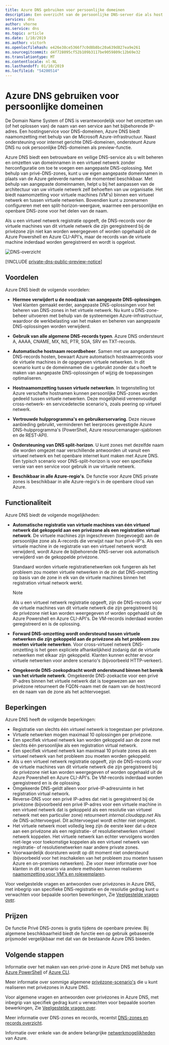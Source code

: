 ```yaml
---
title: Azure DNS gebruiken voor persoonlijke domeinen
description: Een overzicht van de persoonlijke DNS-server die als host fungeert de service op Microsoft Azure.
services: dns
author: vhorne
ms.service: dns
ms.topic: article
ms.date: 1/10/2019
ms.author: victorh
ms.openlocfilehash: e426e38ce5366f7c0d8b8bc20a639d827ea9e261
ms.sourcegitcommit: d4f728095cf52b109b3117be9059809c12b69e32
ms.translationtype: MT
ms.contentlocale: nl-NL
ms.lasthandoff: 01/10/2019
ms.locfileid: "54200514"
---
```

# <a name="use-azure-dns-for-private-domains"></a>Azure DNS gebruiken voor persoonlijke domeinen

De Domain Name System of DNS is verantwoordelijk voor het omzetten van (of het oplossen van) de naam van een service aan het bijbehorende IP-adres. Een hostingservice voor DNS-domeinen, Azure DNS biedt naamomzetting met behulp van de Microsoft Azure-infrastructuur. Naast ondersteuning voor internet gerichte DNS-domeinen, ondersteunt Azure DNS nu ook persoonlijke DNS-domeinen als preview-functie.

Azure DNS biedt een betrouwbare en veilige DNS-service als u wilt beheren en omzetten van domeinnamen in een virtueel netwerk zonder herconfiguratie om toe te voegen een aangepaste DNS-oplossing. Met behulp van privé-DNS-zones, kunt u uw eigen aangepaste domeinnamen in plaats van de Azure geleverde namen die momenteel beschikbaar. Met behulp van aangepaste domeinnamen, helpt u bij het aanpassen van de architectuur van uw virtuele netwerk zelf behoeften van uw organisatie. Het biedt naamomzetting voor virtuele machines (VM's) binnen een virtueel netwerk en tussen virtuele netwerken. Bovendien kunt u zonenamen configureren met een split-horizon-weergave, waarmee een persoonlijke en openbare DNS-zone voor het delen van de naam.

Als u een virtueel netwerk registratie opgeeft, de DNS-records voor de virtuele machines van dit virtuele netwerk die zijn geregistreerd bij de privézone zijn niet kan worden weergegeven of worden opgehaald uit de Azure Powershell en Azure CLI-API's, maar de records van de virtuele machine inderdaad worden geregistreerd en wordt is opgelost.

![DNS-overzicht](./media/private-dns-overview/scenario.png)

[!INCLUDE [private-dns-public-preview-notice](../../includes/private-dns-public-preview-notice.md)]

## <a name="benefits"></a>Voordelen

Azure DNS biedt de volgende voordelen:

* **Hiermee verwijdert u de noodzaak van aangepaste DNS-oplossingen**. Veel klanten gemaakt eerder, aangepaste DNS-oplossingen voor het beheren van DNS-zones in het virtuele netwerk. Nu kunt u DNS-zone-beheer uitvoeren met behulp van de systeemeigen Azure-infrastructuur, waardoor de werkbelasting van het maken en beheren van aangepaste DNS-oplossingen worden verwijderd.

* **Gebruik van alle algemene DNS-records typen**. Azure DNS ondersteunt A, AAAA, CNAME, MX, NS, PTR, SOA, SRV en TXT-records.

* **Automatische hostnaam recordbeheer**. Samen met uw aangepaste DNS-records hosten, bewaart Azure automatisch hostnaamrecords voor de virtuele machines in de opgegeven virtuele netwerken. In dit scenario kunt u de domeinnamen die u gebruikt zonder dat u hoeft te maken van aangepaste DNS-oplossingen of wijzig de toepassingen optimaliseren.

* **Hostnaamomzetting tussen virtuele netwerken**. In tegenstelling tot Azure verschafte hostnamen kunnen persoonlijke DNS-zones worden gedeeld tussen virtuele netwerken. Deze mogelijkheid vereenvoudigt cross-netwerk- en servicedetectie scenario's, zoals peering op virtueel netwerk.

* **Vertrouwde hulpprogramma's en gebruikerservaring**. Deze nieuwe aanbieding gebruikt, verminderen het leerproces gevestigde Azure DNS-hulpprogramma's (PowerShell, Azure resourcemanager-sjablonen en de REST-API).

* **Ondersteuning van DNS split-horizon**. U kunt zones met dezelfde naam die worden omgezet naar verschillende antwoorden uit vanuit een virtueel netwerk en het openbare internet kunt maken met Azure DNS. Een typisch scenario voor DNS-split-horizon is voor een specifieke versie van een service voor gebruik in uw virtuele netwerk.

* **Beschikbaar in alle Azure-regio's**. De functie voor Azure DNS private zones is beschikbaar in alle Azure-regio's in de openbare cloud van Azure.

## <a name="capabilities"></a>Functionaliteit

Azure DNS biedt de volgende mogelijkheden:

* **Automatische registratie van virtuele machines van één virtueel netwerk dat gekoppeld aan een privézone als een registration virtual network**. De virtuele machines zijn ingeschreven (toegevoegd) aan de persoonlijke zone als A-records die verwijst naar hun privé-IP's. Als een virtuele machine in de registratie van een virtueel netwerk wordt verwijderd, wordt Azure de bijbehorende DNS-server ook automatisch verwijderd van de gekoppelde privézone. 

  Standaard worden virtuele registratienetwerken ook fungeren als het probleem zou moeten virtuele netwerken in de zin dat DNS-omzetting op basis van de zone in elk van de virtuele machines binnen het registration virtual network werkt.

  > [!NOTE]
  > Als u een virtueel netwerk registratie opgeeft, zijn de DNS-records voor de virtuele machines van dit virtuele netwerk die zijn geregistreerd bij de privézone niet kan worden weergegeven of worden opgehaald uit de Azure Powershell en Azure CLI-API's. De VM-records inderdaad worden geregistreerd en is de oplossing.

* **Forward DNS-omzetting wordt ondersteund tussen virtuele netwerken die zijn gekoppeld aan de privézone als het probleem zou moeten virtuele netwerken**. Voor cross-virtueel netwerk DNS-omzetting is het geen expliciete afhankelijkheid zodanig dat de virtuele netwerken met elkaar zijn gekoppeld. Klanten kunnen echter ervoor virtuele netwerken voor andere scenario's (bijvoorbeeld HTTP-verkeer).

* **Omgekeerde DNS-zoekopdracht wordt ondersteund binnen het bereik van het virtuele netwerk**. Omgekeerde DNS-zoekactie voor een privé IP-adres binnen het virtuele netwerk dat is toegewezen aan een privézone retourneert de FQDN-naam met de naam van de host/record en de naam van de zone als het achtervoegsel.

## <a name="limitations"></a>Beperkingen

Azure DNS heeft de volgende beperkingen:

* Registratie van slechts één virtueel netwerk is toegestaan per privézone.
* Virtuele netwerken mogen maximaal 10 oplossingen per privézone.
* Een specifiek virtueel netwerk kan worden gekoppeld aan de zone met slechts één persoonlijke als een registration virtual network.
* Een specifiek virtueel netwerk kan maximaal 10 private zones als een virtueel netwerk van het probleem zou moeten worden gekoppeld.
* Als u een virtueel netwerk registratie opgeeft, zijn de DNS-records voor de virtuele machines van dit virtuele netwerk die zijn geregistreerd bij de privézone niet kan worden weergegeven of worden opgehaald uit de Azure Powershell en Azure CLI-API's. De VM-records inderdaad worden geregistreerd en is de oplossing.
* Omgekeerde DNS-geldt alleen voor privé-IP-adresruimte in het registration virtual network.
* Reverse-DNS voor een privé IP-adres dat niet is geregistreerd bij de privézone (bijvoorbeeld een privé IP-adres voor een virtuele machine in een virtueel netwerk dat is gekoppeld als een resolutie van virtueel netwerk met een particulier zone) retourneert *internal.cloudapp.net* Als de DNS-achtervoegsel. Dit achtervoegsel wordt echter niet omgezet.
* Het virtuele netwerk moet volledig leeg zijn de eerste keer dat u deze aan een privézone als een registratie- of resolutienetwerken virtueel netwerk koppelen. Het virtuele netwerk kan echter vervolgens worden niet-lege voor toekomstige koppelen als een virtueel netwerk van registratie- of resolutienetwerken naar andere private zones.
* Voorwaardelijk doorsturen wordt op dit moment niet ondersteund (bijvoorbeeld voor het inschakelen van het probleem zou moeten tussen Azure en on-premises netwerken). Zie voor meer informatie over hoe klanten in dit scenario via andere methoden kunnen realiseren [naamomzetting voor VM's en rolexemplaren](../virtual-network/virtual-networks-name-resolution-for-vms-and-role-instances.md).

Voor veelgestelde vragen en antwoorden over privézones in Azure DNS, met inbegrip van specifieke DNS-registratie en de resolutie gedrag kunt u verwachten voor bepaalde soorten bewerkingen, Zie [Veelgestelde vragen over](./dns-faq.md#private-dns).  

## <a name="pricing"></a>Prijzen

De functie Privé DNS-zones is gratis tijdens de openbare preview. Bij algemene beschikbaarheid biedt de functie een op gebruik gebaseerde prijsmodel vergelijkbaar met dat van de bestaande Azure DNS bieden. 

## <a name="next-steps"></a>Volgende stappen

Informatie over het maken van een privé-zone in Azure DNS met behulp van [Azure PowerShell](./private-dns-getstarted-powershell.md) of [Azure CLI](./private-dns-getstarted-cli.md).

Meer informatie over sommige algemene [privézone-scenario's](./private-dns-scenarios.md) die u kunt realiseren met privézones in Azure DNS.

Voor algemene vragen en antwoorden over privézones in Azure DNS, met inbegrip van specifiek gedrag kunt u verwachten voor bepaalde soorten bewerkingen, Zie [Veelgestelde vragen over](./dns-faq.md#private-dns). 

Meer informatie over DNS-zones en records, recentst [DNS-zones en records overzicht](dns-zones-records.md).

Informatie over enkele van de andere belangrijke [netwerkmogelijkheden](../networking/networking-overview.md) van Azure.
